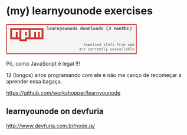 # (my) learnyounode exercises

![ôps, era para ter uma imagem aqui!](learnyounode.png)

Pô, como JavaScript é legal !!!

12 (longos) anos programando com ele e não me canço de recomeçar a aprender essa bagaça.

https://github.com/workshopper/learnyounode


## learnyounode on devfuria

http://www.devfuria.com.br/node.js/